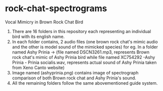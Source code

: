 # rock-chat-spectrograms
Vocal Mimicry in Brown Rock Chat Bird

1. There are 16 folders in this repository each representing an individual bird with its english name. 
2. In each folder contains, 2 audio files (one brown rock chat's mimic audio and the other is model sound of the mimicked species)
   for eg. In a folder named Ashy Prinia -> (file named DSCN3261.mp3, represents Brown rock chat's mimic of Ashy Prinia bird while file named XC754292 -Ashy Prinia -      Prinia socialis.wav, represents actual sound of Ashy Prinia taken from Xeno Canto website)
3. Image named (ashyprinia.png) contains image of spectrograph comparison of both Brown rock chat and Ashy Prinia's sound.
4. All the remaining folders follow the same abovementioned guide system.
   
